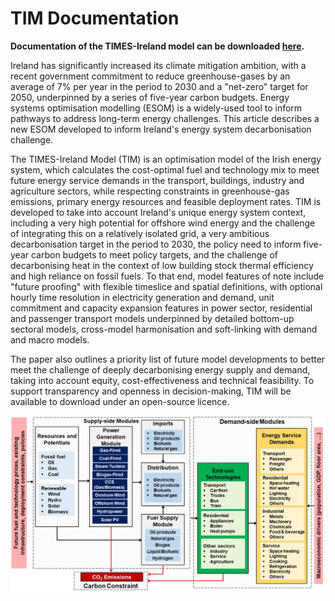 # TIM Documentation

**Documentation of the TIMES-Ireland model can be downloaded [here](/documentation/tim-documentation-paper.pdf).**

Ireland has significantly increased its climate mitigation ambition, with a recent government commitment to reduce greenhouse-gases by an average of 7% per year in the period to 2030 and a "net-zero" target for 2050, underpinned by a series of five-year carbon budgets. Energy systems optimisation modelling (ESOM) is a widely-used tool to inform pathways to address long-term energy challenges. This article describes a new ESOM developed to inform Ireland's energy system decarbonisation challenge.

The TIMES-Ireland Model (TIM) is an optimisation model of the Irish energy system, which calculates the cost-optimal fuel and technology mix to meet future energy service demands in the transport, buildings, industry and agriculture sectors, while respecting constraints in greenhouse-gas emissions, primary energy resources and feasible deployment rates. TIM is developed to take into account Ireland's unique energy system context, including a very high potential for offshore wind energy and the challenge of integrating this on a relatively isolated grid, a very ambitious decarbonisation target in the period to 2030, the policy need to inform five-year carbon budgets to meet policy targets, and the challenge of decarbonising heat in the context of low building stock thermal efficiency and high reliance on fossil fuels. To that end, model features of note include "future proofing" with flexible timeslice and spatial definitions, with optional hourly time resolution in electricity generation and demand, unit commitment and capacity expansion features in power sector, residential and passenger transport models underpinned by detailed bottom-up sectoral models, cross-model harmonisation and soft-linking with demand and macro models.

The paper also outlines a priority list of future model developments to better meet the challenge of deeply decarbonising energy supply and demand, taking into account equity, cost-effectiveness and technical feasibility. To support transparency and openness in decision-making, TIM will be available to download under an open-source licence.

<p>
<img src="images/tim_res.png" alt="Figure: Reference Energy System in TIMES-Ireland Model" title="Reference Energy System in TIMES-Ireland Model" class="img-fluid">
</p>
